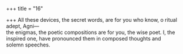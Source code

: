 +++
title = "16"

+++
All these devices, the secret words, are for you who know, o ritual  adept, Agni—  
the enigmas, the poetic compositions are for you, the wise poet. I, the  inspired one, have pronounced them in composed thoughts and  
solemn speeches.  